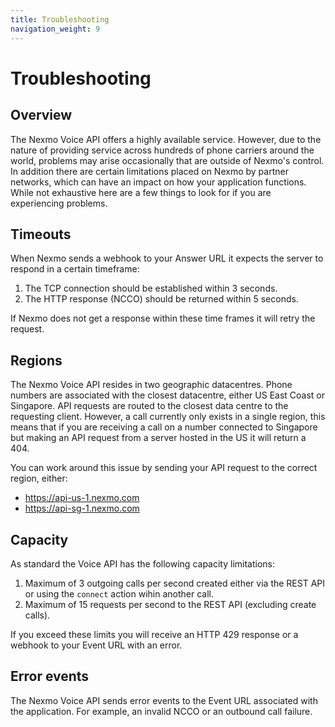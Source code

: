 ```yaml
---
title: Troubleshooting
navigation_weight: 9
---
```


# Troubleshooting

## Overview

The Nexmo Voice API offers a highly available service. However, due to
the nature of providing service across hundreds of phone carriers
around the world, problems may arise occasionally that are outside of
Nexmo's control. In addition there are certain limitations placed on Nexmo by
partner networks, which can have an impact on how your application
functions. While not exhaustive here are a few things to look for if
you are experiencing problems.

## Timeouts

When Nexmo sends a webhook to your Answer URL it expects the server to
respond in a certain timeframe:

1. The TCP connection should be established within 3 seconds.
2. The HTTP response (NCCO) should be returned within 5 seconds.

If Nexmo does not get a response within these time frames it will
retry the request.

## Regions

The Nexmo Voice API resides in two geographic datacentres. Phone
numbers are associated with the closest datacentre, either US East
Coast or Singapore. API requests are routed to the closest data centre
to the requesting client. However, a call currently only exists in a
single region, this means that if you are receiving a call on a number
connected to Singapore but making an API request from a server hosted
in the US it will return a 404.

You can work around this issue by sending your API request to the
correct region, either:

* https://api-us-1.nexmo.com
* https://api-sg-1.nexmo.com

## Capacity

As standard the Voice API has the following capacity limitations:

1. Maximum of 3 outgoing calls per second created either via the REST
API or using the `connect` action wihin another call.
2. Maximum of 15 requests per second to the REST API (excluding create
calls).

If you exceed these limits you will receive an HTTP 429 response or a
webhook to your Event URL with an error.


## Error events

The Nexmo Voice API sends error events to the Event URL associated
with the application. For example, an invalid NCCO or an outbound call
failure.
